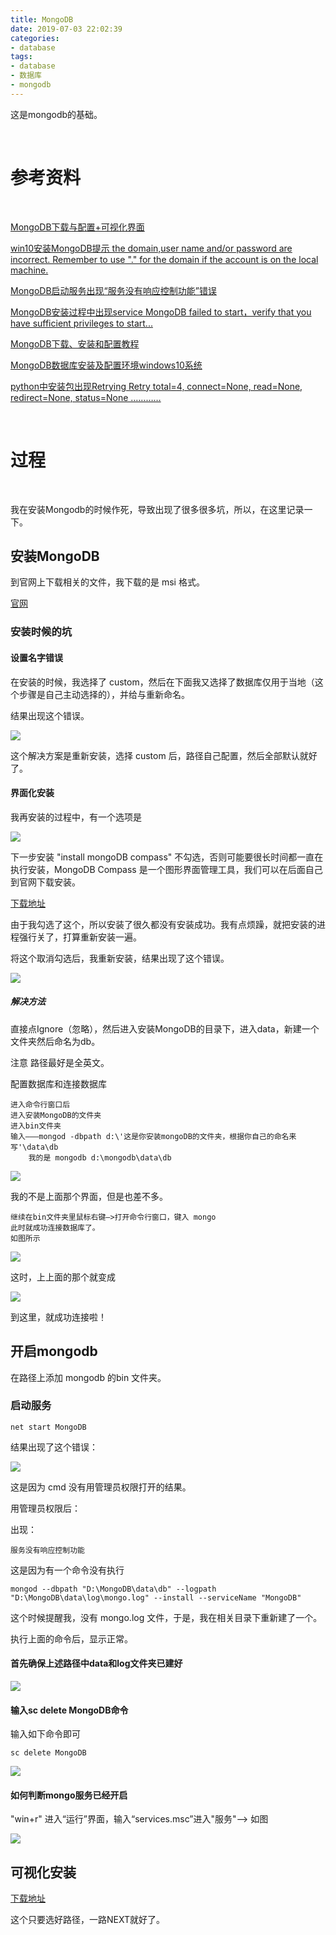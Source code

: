 ```yaml
---
title: MongoDB
date: 2019-07-03 22:02:39
categories:
- database
tags:
- database
- 数据库
- mongodb
---
```

这是mongodb的基础。

<!-- more -->

<br/>

# 参考资料

<br/>

[MongoDB下载与配置+可视化界面](https://www.jianshu.com/p/b0d6f3633f8e)

[win10安装MongoDB提示 the domain,user name and/or password are incorrect. Remember to use "." for the domain if the account is on the local machine.](https://www.cnblogs.com/zinan/p/10549405.html)

[MongoDB启动服务出现“服务没有响应控制功能”错误](https://blog.csdn.net/SL_World/article/details/82181731)

[MongoDB安装过程中出现service MongoDB failed to start，verify that you have sufficient privileges to start...](https://www.cnblogs.com/whowhere/p/9635956.html)

[MongoDB下载、安装和配置教程](https://blog.csdn.net/winstonlau/article/details/79439223)

[MongoDB数据库安装及配置环境windows10系统](https://www.cnblogs.com/gjw-hsf/p/7308822.html)

[python中安装包出现Retrying  Retry total=4, connect=None, read=None, redirect=None, status=None …………](https://blog.csdn.net/qq_25964837/article/details/80295041)

<br/>

# 过程

<br/>

我在安装Mongodb的时候作死，导致出现了很多很多坑，所以，在这里记录一下。

## 安装MongoDB

到官网上下载相关的文件，我下载的是 msi 格式。

[官网](https://www.mongodb.com/download-center/community)

### 安装时候的坑

#### 设置名字错误

在安装的时候，我选择了 custom，然后在下面我又选择了数据库仅用于当地（这个步骤是自己主动选择的），并给与重新命名。

结果出现这个错误。

![](/images/database/0_0.png)

这个解决方案是重新安装，选择 custom 后，路径自己配置，然后全部默认就好了。

#### 界面化安装

我再安装的过程中，有一个选项是

![](/images/database/0_1.jpg)

下一步安装 "install mongoDB compass" 不勾选，否则可能要很长时间都一直在执行安装，MongoDB Compass 是一个图形界面管理工具，我们可以在后面自己到官网下载安装。

[下载地址](https://www.mongodb.com/download-center/compass)

由于我勾选了这个，所以安装了很久都没有安装成功。我有点烦躁，就把安装的进程强行关了，打算重新安装一遍。

将这个取消勾选后，我重新安装，结果出现了这个错误。

![](/images/database/0_2.png)

##### 解决方法

直接点Ignore（忽略），然后进入安装MongoDB的目录下，进入data，新建一个文件夹然后命名为db。

注意
路径最好是全英文。

配置数据库和连接数据库

	进入命令行窗口后
	进入安装MongoDB的文件夹
	进入bin文件夹
	输入——–mongod -dbpath d:\'这是你安装mongoDB的文件夹，根据你自己的命名来写'\data\db
		我的是 mongodb d:\mongodb\data\db
		
![](/images/database/0_3.png)

我的不是上面那个界面，但是也差不多。

	继续在bin文件夹里鼠标右键–>打开命令行窗口，键入 mongo
	此时就成功连接数据库了。
	如图所示

![](/images/database/0_4.png)

这时，上上面的那个就变成

![](/images/database/0_5.png)

到这里，就成功连接啦！

## 开启mongodb

在路径上添加 mongodb 的bin 文件夹。

### 启动服务

	net start MongoDB

结果出现了这个错误：

![](/images/database/0_6.png)

这是因为 cmd 没有用管理员权限打开的结果。

用管理员权限后：

出现：

	服务没有响应控制功能
	
这是因为有一个命令没有执行

	mongod --dbpath "D:\MongoDB\data\db" --logpath "D:\MongoDB\data\log\mongo.log" --install --serviceName "MongoDB"
	
这个时候提醒我，没有 mongo.log 文件，于是，我在相关目录下重新建了一个。

执行上面的命令后，显示正常。

#### 首先确保上述路径中data和log文件夹已建好

![](/images/database/0_7.png)

#### 输入sc delete MongoDB命令

输入如下命令即可

	sc delete MongoDB
	
![](/images/database/0_8.png)

#### 如何判断mongo服务已经开启

"win+r" 进入“运行”界面，输入“services.msc”进入"服务"——> 如图

![](/images/database/0_9.png)

## 可视化安装

[下载地址](https://www.mongodb.com/download-center/compass)

这个只要选好路径，一路NEXT就好了。
